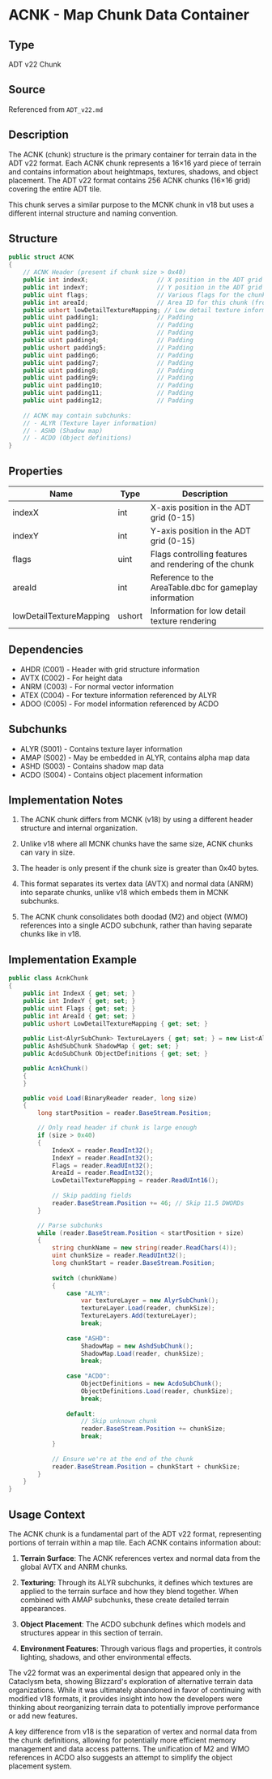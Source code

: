 # ACNK - Map Chunk Data Container

## Type
ADT v22 Chunk

## Source
Referenced from `ADT_v22.md`

## Description
The ACNK (chunk) structure is the primary container for terrain data in the ADT v22 format. Each ACNK chunk represents a 16×16 yard piece of terrain and contains information about heightmaps, textures, shadows, and object placement. The ADT v22 format contains 256 ACNK chunks (16×16 grid) covering the entire ADT tile.

This chunk serves a similar purpose to the MCNK chunk in v18 but uses a different internal structure and naming convention.

## Structure

```csharp
public struct ACNK
{
    // ACNK Header (present if chunk size > 0x40)
    public int indexX;                   // X position in the ADT grid
    public int indexY;                   // Y position in the ADT grid
    public uint flags;                   // Various flags for the chunk
    public int areaId;                   // Area ID for this chunk (from AreaTable.dbc)
    public ushort lowDetailTextureMapping; // Low detail texture information
    public uint padding1;                // Padding
    public uint padding2;                // Padding
    public uint padding3;                // Padding
    public uint padding4;                // Padding
    public ushort padding5;              // Padding
    public uint padding6;                // Padding
    public uint padding7;                // Padding
    public uint padding8;                // Padding
    public uint padding9;                // Padding
    public uint padding10;               // Padding
    public uint padding11;               // Padding
    public uint padding12;               // Padding
    
    // ACNK may contain subchunks:
    // - ALYR (Texture layer information)
    // - ASHD (Shadow map)
    // - ACDO (Object definitions)
}
```

## Properties

| Name | Type | Description |
|------|------|-------------|
| indexX | int | X-axis position in the ADT grid (0-15) |
| indexY | int | Y-axis position in the ADT grid (0-15) |
| flags | uint | Flags controlling features and rendering of the chunk |
| areaId | int | Reference to the AreaTable.dbc for gameplay information |
| lowDetailTextureMapping | ushort | Information for low detail texture rendering |

## Dependencies

- AHDR (C001) - Header with grid structure information
- AVTX (C002) - For height data
- ANRM (C003) - For normal vector information
- ATEX (C004) - For texture information referenced by ALYR
- ADOO (C005) - For model information referenced by ACDO

## Subchunks

- ALYR (S001) - Contains texture layer information
- AMAP (S002) - May be embedded in ALYR, contains alpha map data
- ASHD (S003) - Contains shadow map data
- ACDO (S004) - Contains object placement information

## Implementation Notes

1. The ACNK chunk differs from MCNK (v18) by using a different header structure and internal organization.
   
2. Unlike v18 where all MCNK chunks have the same size, ACNK chunks can vary in size.

3. The header is only present if the chunk size is greater than 0x40 bytes.

4. This format separates its vertex data (AVTX) and normal data (ANRM) into separate chunks, unlike v18 which embeds them in MCNK subchunks.

5. The ACNK chunk consolidates both doodad (M2) and object (WMO) references into a single ACDO subchunk, rather than having separate chunks like in v18.

## Implementation Example

```csharp
public class AcnkChunk
{
    public int IndexX { get; set; }
    public int IndexY { get; set; }
    public uint Flags { get; set; }
    public int AreaId { get; set; }
    public ushort LowDetailTextureMapping { get; set; }
    
    public List<AlyrSubChunk> TextureLayers { get; set; } = new List<AlyrSubChunk>();
    public AshdSubChunk ShadowMap { get; set; }
    public AcdoSubChunk ObjectDefinitions { get; set; }

    public AcnkChunk()
    {
    }

    public void Load(BinaryReader reader, long size)
    {
        long startPosition = reader.BaseStream.Position;

        // Only read header if chunk is large enough
        if (size > 0x40)
        {
            IndexX = reader.ReadInt32();
            IndexY = reader.ReadInt32();
            Flags = reader.ReadUInt32();
            AreaId = reader.ReadInt32();
            LowDetailTextureMapping = reader.ReadUInt16();
            
            // Skip padding fields
            reader.BaseStream.Position += 46; // Skip 11.5 DWORDs
        }

        // Parse subchunks
        while (reader.BaseStream.Position < startPosition + size)
        {
            string chunkName = new string(reader.ReadChars(4));
            uint chunkSize = reader.ReadUInt32();
            long chunkStart = reader.BaseStream.Position;
            
            switch (chunkName)
            {
                case "ALYR":
                    var textureLayer = new AlyrSubChunk();
                    textureLayer.Load(reader, chunkSize);
                    TextureLayers.Add(textureLayer);
                    break;
                    
                case "ASHD":
                    ShadowMap = new AshdSubChunk();
                    ShadowMap.Load(reader, chunkSize);
                    break;
                    
                case "ACDO":
                    ObjectDefinitions = new AcdoSubChunk();
                    ObjectDefinitions.Load(reader, chunkSize);
                    break;
                    
                default:
                    // Skip unknown chunk
                    reader.BaseStream.Position += chunkSize;
                    break;
            }
            
            // Ensure we're at the end of the chunk
            reader.BaseStream.Position = chunkStart + chunkSize;
        }
    }
}
```

## Usage Context

The ACNK chunk is a fundamental part of the ADT v22 format, representing portions of terrain within a map tile. Each ACNK contains information about:

1. **Terrain Surface**: The ACNK references vertex and normal data from the global AVTX and ANRM chunks.

2. **Texturing**: Through its ALYR subchunks, it defines which textures are applied to the terrain surface and how they blend together. When combined with AMAP subchunks, these create detailed terrain appearances.

3. **Object Placement**: The ACDO subchunk defines which models and structures appear in this section of terrain.

4. **Environment Features**: Through various flags and properties, it controls lighting, shadows, and other environmental effects.

The v22 format was an experimental design that appeared only in the Cataclysm beta, showing Blizzard's exploration of alternative terrain data organizations. While it was ultimately abandoned in favor of continuing with modified v18 formats, it provides insight into how the developers were thinking about reorganizing terrain data to potentially improve performance or add new features.

A key difference from v18 is the separation of vertex and normal data from the chunk definitions, allowing for potentially more efficient memory management and data access patterns. The unification of M2 and WMO references in ACDO also suggests an attempt to simplify the object placement system. 
